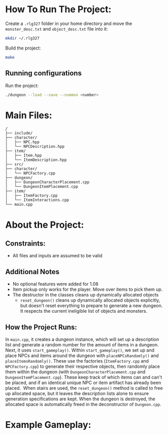 # How To Run The Project:

 Create a `.rlg327` folder in your home directory and move the `monster_desc.txt` and `object_desc.txt` file into it:
```bash
mkdir ~/.rlg327
```

Build the project:
```bash
make
```

## Running configurations
Run the project:
```bash
./dungeon --load --save --nummon <number>
```


# Main Files:
```plain
/
├── include/
├── character/
│   ├── NPC.hpp
│   └── NPCDescription.hpp
├── item/
│   ├── Item.hpp
│   └── ItemDescription.hpp
├── src/
├── character/
│   └── NPCFactory.cpp
├── dungeon/
│   ├── DungeonCharacterPlacement.cpp
│   └── DungeonItemPlacement.cpp
├── item/
│   ├── ItemFactory.cpp
│   └── ItemInteractions.cpp
└── main.cpp
```

# About the Project:

## Constraints:
- All files and inputs are assumed to be valid

## Additional Notes
- No optional features were added for 1.08
- Item pickup only works for the player. Move over items to pick them up.
- The destructor in the classes cleans up dynamically allocated objects
	- `reset_dungeon()` cleans up dynamically allocated objects explicitly, but doesn't reset everything to prepare to generate a new dungeon. It respects the current ineligible list of objects and monsters.

## How the Project Runs:
In `main.cpp`, it creates a dungeon instance, which will set up a description list and generate a random number for the amount of items in a dungeon. Next, it uses `start_gameplay()`. Within `start_gameplay()`, we set up and place NPCs and items around the dungeon with `placeNPCsRandomly()` and `placeItemsRandomly()`. These use the factories (`ItemFactory.cpp` and `NPCFactory.cpp`) to generate their respective objects, then randomly place them within the dungeon (with `DungeonCharacterPlacement.cpp` and `DungeonItemPlacement.cpp`). These keep track of which items can and can't be placed, and if an identical unique NPC or item artifact has already been placed.  When stairs are used, the `reset_dungeon()` method is called to free up allocated space, but it leaves the description lists alone to ensure generation specifications are kept. When the dungeon is destroyed, the allocated space is automatically freed in the deconstructor of `Dungeon.cpp`.


# Example Gameplay:
